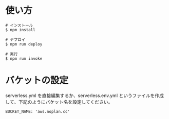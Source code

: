 # 使い方

```
# インストール
$ npm install

# デプロイ
$ npm run deploy

# 実行
$ npm run invoke
```

# バケットの設定

serverless.yml を直接編集するか、serverless.env.yml というファイルを作成して、下記のようにバケット名を設定してください。

```
BUCKET_NAME: 'aws.noplan.cc'
```

